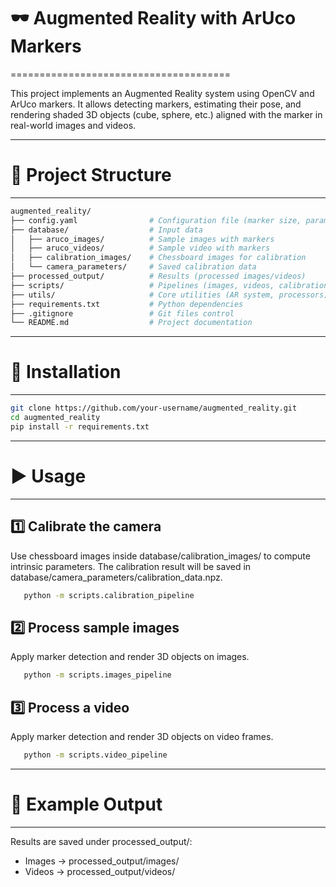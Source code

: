 # 🕶️ Augmented Reality with ArUco Markers
======================================

This project implements an Augmented Reality system using OpenCV and ArUco markers.
It allows detecting markers, estimating their pose, and rendering shaded 3D objects
(cube, sphere, etc.) aligned with the marker in real-world images and videos.

--------------------------------------
# 📂 Project Structure
--------------------------------------
```bash
augmented_reality/
├── config.yaml                # Configuration file (marker size, parameters)
├── database/                  # Input data
│   ├── aruco_images/          # Sample images with markers
│   ├── aruco_videos/          # Sample video with markers
│   ├── calibration_images/    # Chessboard images for calibration
│   └── camera_parameters/     # Saved calibration data
├── processed_output/          # Results (processed images/videos)
├── scripts/                   # Pipelines (images, videos, calibration)
├── utils/                     # Core utilities (AR system, processors)
├── requirements.txt           # Python dependencies
├── .gitignore                 # Git files control
└── README.md                  # Project documentation
```

--------------------------------------
# 🚀 Installation
--------------------------------------
```bash
git clone https://github.com/your-username/augmented_reality.git
cd augmented_reality
pip install -r requirements.txt
```

--------------------------------------
# ▶️ Usage
--------------------------------------
## 1️⃣ Calibrate the camera
   Use chessboard images inside database/calibration_images/ to compute intrinsic parameters.
   The calibration result will be saved in database/camera_parameters/calibration_data.npz.

```bash
   python -m scripts.calibration_pipeline
```

## 2️⃣ Process sample images
   Apply marker detection and render 3D objects on images.

```bash
   python -m scripts.images_pipeline
```

## 3️⃣ Process a video
   Apply marker detection and render 3D objects on video frames.

```bash
   python -m scripts.video_pipeline
```

--------------------------------------
# 📸 Example Output
--------------------------------------
Results are saved under processed_output/:
- Images → processed_output/images/
- Videos → processed_output/videos/
